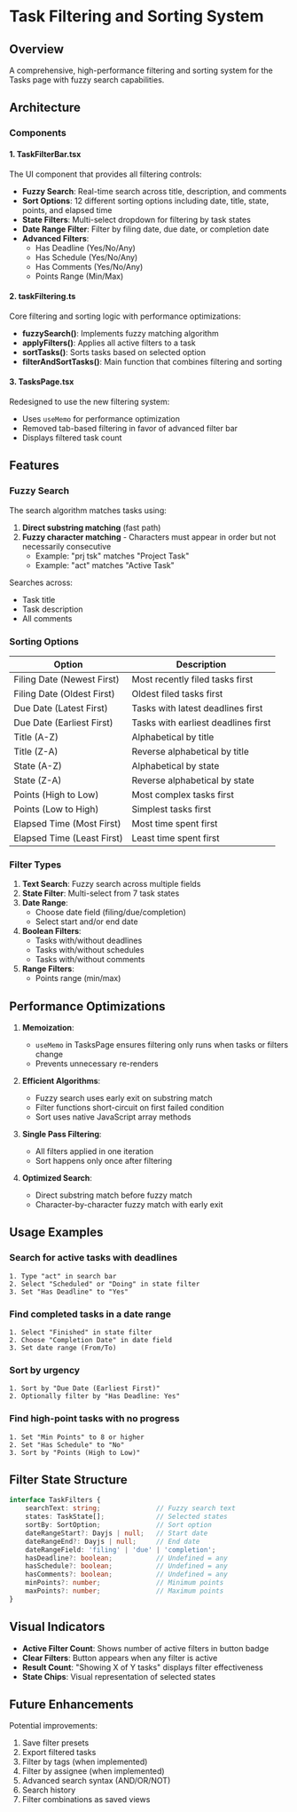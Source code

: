 # Task Filtering and Sorting System

## Overview
A comprehensive, high-performance filtering and sorting system for the Tasks page with fuzzy search capabilities.

## Architecture

### Components

#### 1. **TaskFilterBar.tsx**
The UI component that provides all filtering controls:
- **Fuzzy Search**: Real-time search across title, description, and comments
- **Sort Options**: 12 different sorting options including date, title, state, points, and elapsed time
- **State Filters**: Multi-select dropdown for filtering by task states
- **Date Range Filter**: Filter by filing date, due date, or completion date
- **Advanced Filters**: 
  - Has Deadline (Yes/No/Any)
  - Has Schedule (Yes/No/Any)
  - Has Comments (Yes/No/Any)
  - Points Range (Min/Max)

#### 2. **taskFiltering.ts**
Core filtering and sorting logic with performance optimizations:
- **fuzzySearch()**: Implements fuzzy matching algorithm
- **applyFilters()**: Applies all active filters to a task
- **sortTasks()**: Sorts tasks based on selected option
- **filterAndSortTasks()**: Main function that combines filtering and sorting

#### 3. **TasksPage.tsx**
Redesigned to use the new filtering system:
- Uses `useMemo` for performance optimization
- Removed tab-based filtering in favor of advanced filter bar
- Displays filtered task count

## Features

### Fuzzy Search
The search algorithm matches tasks using:
1. **Direct substring matching** (fast path)
2. **Fuzzy character matching** - Characters must appear in order but not necessarily consecutive
   - Example: "prj tsk" matches "Project Task"
   - Example: "act" matches "Active Task"

Searches across:
- Task title
- Task description
- All comments

### Sorting Options

| Option | Description |
|--------|-------------|
| Filing Date (Newest First) | Most recently filed tasks first |
| Filing Date (Oldest First) | Oldest filed tasks first |
| Due Date (Latest First) | Tasks with latest deadlines first |
| Due Date (Earliest First) | Tasks with earliest deadlines first |
| Title (A-Z) | Alphabetical by title |
| Title (Z-A) | Reverse alphabetical by title |
| State (A-Z) | Alphabetical by state |
| State (Z-A) | Reverse alphabetical by state |
| Points (High to Low) | Most complex tasks first |
| Points (Low to High) | Simplest tasks first |
| Elapsed Time (Most First) | Most time spent first |
| Elapsed Time (Least First) | Least time spent first |

### Filter Types

1. **Text Search**: Fuzzy search across multiple fields
2. **State Filter**: Multi-select from 7 task states
3. **Date Range**: 
   - Choose date field (filing/due/completion)
   - Select start and/or end date
4. **Boolean Filters**:
   - Tasks with/without deadlines
   - Tasks with/without schedules
   - Tasks with/without comments
5. **Range Filters**:
   - Points range (min/max)

## Performance Optimizations

1. **Memoization**: 
   - `useMemo` in TasksPage ensures filtering only runs when tasks or filters change
   - Prevents unnecessary re-renders

2. **Efficient Algorithms**:
   - Fuzzy search uses early exit on substring match
   - Filter functions short-circuit on first failed condition
   - Sort uses native JavaScript array methods

3. **Single Pass Filtering**:
   - All filters applied in one iteration
   - Sort happens only once after filtering

4. **Optimized Search**:
   - Direct substring match before fuzzy match
   - Character-by-character fuzzy match with early exit

## Usage Examples

### Search for active tasks with deadlines
```
1. Type "act" in search bar
2. Select "Scheduled" or "Doing" in state filter
3. Set "Has Deadline" to "Yes"
```

### Find completed tasks in a date range
```
1. Select "Finished" in state filter
2. Choose "Completion Date" in date field
3. Set date range (From/To)
```

### Sort by urgency
```
1. Sort by "Due Date (Earliest First)"
2. Optionally filter by "Has Deadline: Yes"
```

### Find high-point tasks with no progress
```
1. Set "Min Points" to 8 or higher
2. Set "Has Schedule" to "No"
3. Sort by "Points (High to Low)"
```

## Filter State Structure

```typescript
interface TaskFilters {
    searchText: string;              // Fuzzy search text
    states: TaskState[];             // Selected states
    sortBy: SortOption;              // Sort option
    dateRangeStart?: Dayjs | null;   // Start date
    dateRangeEnd?: Dayjs | null;     // End date
    dateRangeField: 'filing' | 'due' | 'completion';
    hasDeadline?: boolean;           // Undefined = any
    hasSchedule?: boolean;           // Undefined = any
    hasComments?: boolean;           // Undefined = any
    minPoints?: number;              // Minimum points
    maxPoints?: number;              // Maximum points
}
```

## Visual Indicators

- **Active Filter Count**: Shows number of active filters in button badge
- **Clear Filters**: Button appears when any filter is active
- **Result Count**: "Showing X of Y tasks" displays filter effectiveness
- **State Chips**: Visual representation of selected states

## Future Enhancements

Potential improvements:
1. Save filter presets
2. Export filtered tasks
3. Filter by tags (when implemented)
4. Filter by assignee (when implemented)
5. Advanced search syntax (AND/OR/NOT)
6. Search history
7. Filter combinations as saved views
